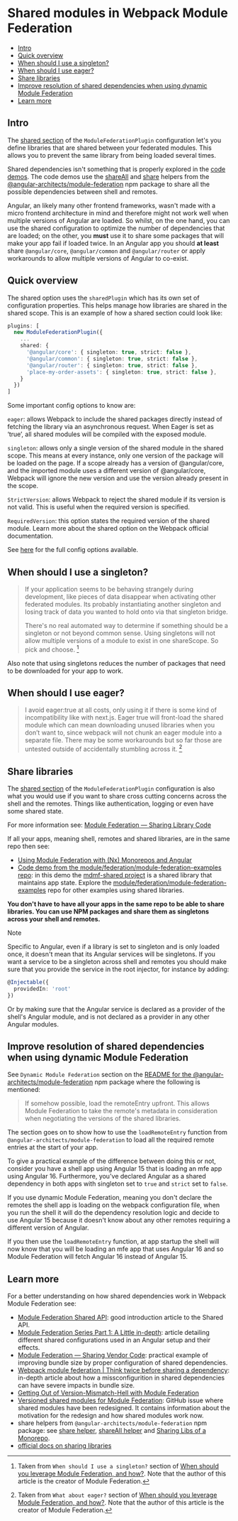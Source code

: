 # Shared modules in Webpack Module Federation

- [Intro](#intro)
- [Quick overview](#quick-overview)
- [When should I use a singleton?](#when-should-i-use-a-singleton)
- [When should I use eager?](#when-should-i-use-eager)
- [Share libraries](#share-libraries)
- [Improve resolution of shared dependencies when using dynamic Module Federation](#improve-resolution-of-shared-dependencies-when-using-dynamic-module-federation)
- [Learn more](#learn-more)

## Intro

The [shared section](https://webpack.js.org/plugins/module-federation-plugin/#sharing-libraries) of the `ModuleFederationPlugin` configuration let's you define libraries that are shared between your federated modules. This allows you to prevent the same library from being loaded several times.

Shared dependencies isn't something that is properly explored in the [code demos](/README.md#code-demos). The code demos use the [shareAll](https://www.npmjs.com/package/@angular-architects/module-federation#shareall) and [share](https://www.npmjs.com/package/@angular-architects/module-federation#share-helper) helpers from the [@angular-architects/module-federation](https://www.npmjs.com/package/@angular-architects/module-federation) npm package to share all the possible dependencies between shell and remotes.

Angular, an likely many other frontend frameworks, wasn't made with a micro frontend architecture in mind and therefore might not work well when multiple versions of Angular are loaded. So whilst, on the one hand, you can use the shared configuration to optimize the number of dependencies that are loaded; on the other, you **must** use it to share some packages that will make your app fail if loaded twice. In an Angular app you should **at least** share `@angular/core`, `@angular/common` and `@angular/router` or apply workarounds to allow multiple versions of Angular to co-exist.

## Quick overview

The shared option uses the `sharedPlugin` which has its own set of configuration properties. This helps manage how libraries are shared in the shared scope. This is an example of how a shared section could look like:

```ts
plugins: [
  new ModuleFederationPlugin({
    ...
    shared: {
      '@angular/core': { singleton: true, strict: false },
      '@angular/common': { singleton: true, strict: false },
      '@angular/router': { singleton: true, strict: false },
      'place-my-order-assets': { singleton: true, strict: false },
    }
  })
]
```

Some important config options to know are:

`eager`: allows Webpack to include the shared packages directly instead of fetching the library via an asynchronous request. When Eager is set as ‘true’, all shared modules will be compiled with the exposed module.

`singleton`: allows only a single version of the shared module in the shared scope. This means at every instance, only one version of the package will be loaded on the page. If a scope already has a version of @angular/core, and the imported module uses a different version of @angular/core, Webpack will ignore the new version and use the version already present in the scope.

`StrictVersion`: allows Webpack to reject the shared module if its version is not valid. This is useful when the required version is specified.

`RequiredVersion`: this option states the required version of the shared module. Learn more about the shared option on the Webpack official documentation.

See [here](https://webpack.js.org/plugins/module-federation-plugin/#sharing-libraries) for the full config options available.

## When should I use a singleton?

> If your application seems to be behaving strangely during development, like pieces of data disappear when activating other federated modules. Its probably instantiating another singleton and losing track of data you wanted to hold onto via that singleton bridge.
>
>There's no real automated way to determine if something should be a singleton or not beyond common sense. Using singletons will not allow multiple versions of a module to exist in one shareScope. So pick and choose. [^1]

Also note that using singletons reduces the number of packages that need to be downloaded for your app to work.

[^1]: Taken from `When should I use a singleton?` section of [When should you leverage Module Federation, and how?](https://scriptedalchemy.medium.com/when-should-you-leverage-module-federation-and-how-2998b132c840). Note that the author of this article is the creator of Module Federation.

## When should I use eager?

> I avoid eager:true at all costs, only using it if there is some kind of incompatibility like with next.js. Eager true will front-load the shared module which can mean downloading unused libraries when you don’t want to, since webpack will not chunk an eager module into a separate file. There may be some workarounds but so far those are untested outside of accidentally stumbling across it. [^2]

[^2]: Taken from `What about eager?` section of [When should you leverage Module Federation, and how?](https://scriptedalchemy.medium.com/when-should-you-leverage-module-federation-and-how-2998b132c840). Note that the author of this article is the creator of Module Federation.

## Share libraries

The [shared section](https://webpack.js.org/plugins/module-federation-plugin/#sharing-libraries) of the `ModuleFederationPlugin` configuration is also what you would use if you want to share cross cutting concerns across the shell and the remotes. Things like authentication, logging or even have some shared state.

For more information see: [Module Federation — Sharing Library Code](https://medium.com/tenable-techblog/7-module-federation-sharing-library-code-759ae98f7fc8)

If all your apps, meaning shell, remotes and shared libraries, are in the same repo then see:

- [Using Module Federation with (Nx) Monorepos and Angular](https://www.angulararchitects.io/en/blog/using-module-federation-with-monorepos-and-angular/)
- [Code demo from the module/federation/module-federation-examples repo](https://github.com/module-federation/module-federation-examples/blob/master/angular15-microfrontends-lazy-components/README.md): in this demo the [mdmf-shared project](https://github.com/module-federation/module-federation-examples/tree/master/angular15-microfrontends-lazy-components/projects/mdmf-shared) is a shared library that maintains app state. Explore the [module/federation/module-federation-examples](https://github.com/module-federation/module-federation-examples) repo for other examples using shared libraries.

**You don't have to have all your apps in the same repo to be able to share libraries. You can use NPM packages and share them as singletons across your shell and remotes.**

> [!NOTE]
>
> Specific to Angular, even if a library is set to singleton and is only loaded once, it doesn't mean that its Angular services will be singletons. If you want a service to be a singleton across shell and remotes you should make sure that you provide the service in the root injector, for instance by adding:
> ```ts
> @Injectable({
>   providedIn: 'root'
> })
> ```
>
> Or by making sure that the Angular service is declared as a provider of the shell's Angular module, and is not declared as a provider in any other Angular modules.

## Improve resolution of shared dependencies when using dynamic Module Federation

See `Dynamic Module Federation` section on the [README for the @angular-architects/module-federation](https://www.npmjs.com/package/@angular-architects/module-federation#advanced-features) npm package where the following is mentioned:

> If somehow possible, load the remoteEntry upfront. This allows Module Federation to take the remote's metadata in consideration when negotiating the versions of the shared libraries.

The section goes on to show how to use the `loadRemoteEntry` function from `@angular-architects/module-federation` to load all the required remote entries at the start of your app.

To give a practical example of the difference between doing this or not, consider you have a shell app using Angular 15 that is loading an mfe app using Angular 16. Furthermore, you've declared Angular as a shared dependency in both apps with singleton set to `true` and `strict` set to `false`.

If you use dynamic Module Federation, meaning you don't declare the remotes the shell app is loading on the webpack configuration file, when you run the shell it will do the dependency resolution logic and decide to use Angular 15 because it doesn't know about any other remotes requiring a different version of Angular.

If you then use the `loadRemoteEntry` function, at app startup the shell will now know that you will be loading an mfe app that uses Angular 16 and so Module Federation will fetch Angular 16 instead of Angular 15.

## Learn more

For a better understanding on how shared dependencies work in Webpack Module Federation see:

- [Module Federation Shared API](https://dev.to/infoxicator/module-federation-shared-api-ach): good introduction article to the Shared API.
- [Module Federation Series Part 1: A Little in-depth](https://vugar-005.medium.com/module-federation-series-part-1-a-little-in-depth-258f331bc11e): article detailing different shared configurations used in an Angular setup and their effects.
- [Module Federation — Sharing Vendor Code](https://medium.com/tenable-techblog/module-federation-sharing-vendor-code-1794270b21c1): practical example of improving bundle size by proper configuration of shared dependencies.
- [Webpack module federation | Think twice before sharing a dependency](https://medium.com/@marvusm.mmi/webpack-module-federation-think-twice-before-sharing-a-dependency-18b3b0e352cb): in-depth article about how a missconfigurition in shared dependencies can have severe impacts in bundle size.
- [Getting Out of Version-Mismatch-Hell with Module Federation](https://www.angulararchitects.io/en/blog/getting-out-of-version-mismatch-hell-with-module-federation/)
- [Versioned shared modules for Module Federation](https://github.com/webpack/webpack/pull/10960): GitHub issue where shared modules have been redesigned. It contains information about the motivation for the redesign and how shared modules work now.
- share helpers from `@angular-architects/module-federation` npm package: see [share helper](https://www.npmjs.com/package/@angular-architects/module-federation#share-helper), [shareAll helper](https://www.npmjs.com/package/@angular-architects/module-federation#shareall) and [Sharing Libs of a Monorepo](https://www.npmjs.com/package/@angular-architects/module-federation#sharing-libs-of-a-monorepo).
- [official docs on sharing libraries](https://webpack.js.org/plugins/module-federation-plugin/#sharing-libraries)
